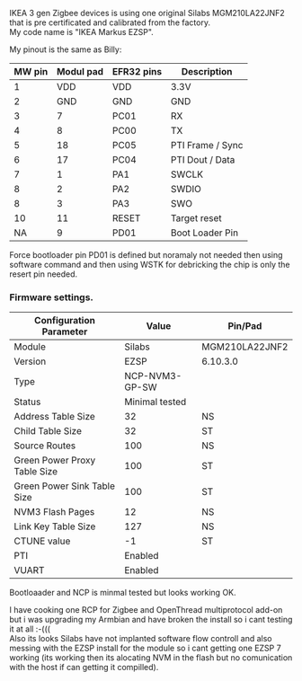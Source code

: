IKEA 3 gen Zigbee devices is using one original Silabs MGM210LA22JNF2 that is pre certificated and calibrated from the factory.  
My code name is "IKEA Markus EZSP".  
   
My pinout is the same as Billy: 

| MW pin | Modul pad | EFR32 pins | Description |
|--------|-----------|------------|-------------|
| 1      | VDD       | VDD        | 3.3V        |
| 2      | GND       | GND        | GND         |
| 3      | 7         | PC01       | RX          |
| 4      | 8         | PC00       | TX          |
| 5      | 18        | PC05       | PTI Frame / Sync   |
| 6      | 17        | PC04       | PTI Dout / Data    |
| 7      | 1         | PA1        | SWCLK       |
| 8      | 2         | PA2        | SWDIO       |
| 8      | 3         | PA3        | SWO         |
| 10     | 11        | RESET      | Target reset | 
| NA     | 9         | PD01       | Boot Loader Pin |

Force bootloader pin PD01 is defined but noramaly not needed then using software command and then using WSTK for debricking the chip is only the resert pin needed.  
  
### Firmware settings.
Configuration Parameter | Value | Pin/Pad
-- | -- | --
Module | Silabs| MGM210LA22JNF2
Version | EZSP | 6.10.3.0
Type | NCP-NVM3-GP-SW
Status | Minimal tested
Address Table Size |32 | NS
Child Table Size | 32 | ST
Source Routes |100 | NS
Green Power Proxy Table Size | 100 | ST
Green Power Sink Table Size | 100 | ST
NVM3 Flash Pages | 12 | NS
Link Key Table Size | 127 | NS
CTUNE value | -1 | ST
PTI | Enabled
VUART | Enabled
  
Bootloaader and NCP is minmal tested but looks working OK.  
  
I have cooking one RCP for Zigbee and OpenThread multiprotocol add-on but i was upgrading my Armbian and have broken the install so i cant  testing it at all :-(((   
Also its looks Silabs have not implanted software flow controll and also messing with  the EZSP install for the module so i cant getting one EZSP 7 working (its working then its alocating NVM in the flash but no comunication with the host if can getting it compilled).
